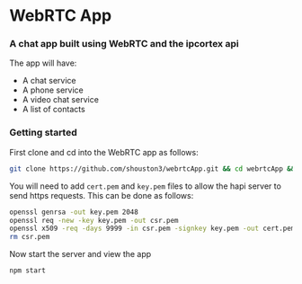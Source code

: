 # WebRTC App

### A chat app built using WebRTC and the ipcortex api

The app will have:
* A chat service
* A phone service
* A video chat service
* A list of contacts

### Getting started

First clone and cd into the WebRTC app as follows:

```bash
git clone https://github.com/shouston3/webrtcApp.git && cd webrtcApp && npm i
```

You will need to add `cert.pem` and `key.pem` files to allow the hapi server to send https requests.
This can be done as follows:

```bash
openssl genrsa -out key.pem 2048
openssl req -new -key key.pem -out csr.pem
openssl x509 -req -days 9999 -in csr.pem -signkey key.pem -out cert.pem
rm csr.pem
```

Now start the server and view the app

```bash
npm start
```
